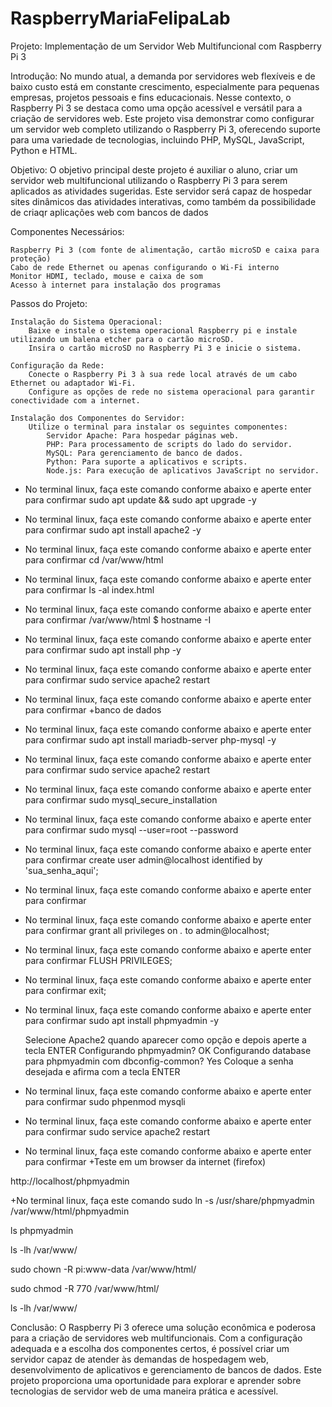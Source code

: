 # RaspberryMariaFelipaLab

Projeto: Implementação de um Servidor Web Multifuncional com Raspberry Pi 3

Introdução:
No mundo atual, a demanda por servidores web flexíveis e de baixo custo está em constante crescimento, especialmente para pequenas empresas, projetos pessoais e fins educacionais. Nesse contexto, o Raspberry Pi 3 se destaca como uma opção acessível e versátil para a criação de servidores web. Este projeto visa demonstrar como configurar um servidor web completo utilizando o Raspberry Pi 3, oferecendo suporte para uma variedade de tecnologias, incluindo PHP, MySQL, JavaScript, Python e HTML.

Objetivo:
O objetivo principal deste projeto é auxiliar o aluno, criar um servidor web multifuncional utilizando o Raspberry Pi 3 para serem aplicados as atividades sugeridas. Este servidor será capaz de hospedar sites dinâmicos das atividades interativas, como também da possibilidade de criaqr aplicações web com bancos de dados

Componentes Necessários:

    Raspberry Pi 3 (com fonte de alimentação, cartão microSD e caixa para proteção)
    Cabo de rede Ethernet ou apenas configurando o Wi-Fi interno
    Monitor HDMI, teclado, mouse e caixa de som
    Acesso à internet para instalação dos programas

Passos do Projeto:

    Instalação do Sistema Operacional:
        Baixe e instale o sistema operacional Raspberry pi e instale utilizando um balena etcher para o cartão microSD.
        Insira o cartão microSD no Raspberry Pi 3 e inicie o sistema.

    Configuração da Rede:
        Conecte o Raspberry Pi 3 à sua rede local através de um cabo Ethernet ou adaptador Wi-Fi.
        Configure as opções de rede no sistema operacional para garantir conectividade com a internet.

    Instalação dos Componentes do Servidor:
        Utilize o terminal para instalar os seguintes componentes:
            Servidor Apache: Para hospedar páginas web.
            PHP: Para processamento de scripts do lado do servidor.
            MySQL: Para gerenciamento de banco de dados.
            Python: Para suporte a aplicativos e scripts.
            Node.js: Para execução de aplicativos JavaScript no servidor.

+ No terminal linux, faça este comando conforme abaixo e aperte enter para confirmar
sudo apt update && sudo apt upgrade -y

+ No terminal linux, faça este comando conforme abaixo e aperte enter para confirmar
sudo apt install apache2 -y

+ No terminal linux, faça este comando conforme abaixo e aperte enter para confirmar
cd /var/www/html

+ No terminal linux, faça este comando conforme abaixo e aperte enter para confirmar
ls -al index.html

+ No terminal linux, faça este comando conforme abaixo e aperte enter para confirmar
/var/www/html $ hostname -I	

+ No terminal linux, faça este comando conforme abaixo e aperte enter para confirmar
sudo apt install php -y

+ No terminal linux, faça este comando conforme abaixo e aperte enter para confirmar
sudo service apache2 restart

+ No terminal linux, faça este comando conforme abaixo e aperte enter para confirmar
+banco de dados

+ No terminal linux, faça este comando conforme abaixo e aperte enter para confirmar
sudo apt install mariadb-server php-mysql -y

+ No terminal linux, faça este comando conforme abaixo e aperte enter para confirmar
sudo service apache2 restart

+ No terminal linux, faça este comando conforme abaixo e aperte enter para confirmar
sudo mysql_secure_installation

+ No terminal linux, faça este comando conforme abaixo e aperte enter para confirmar
sudo mysql --user=root --password

+ No terminal linux, faça este comando conforme abaixo e aperte enter para confirmar
create user admin@localhost identified by 'sua_senha_aqui';

+ No terminal linux, faça este comando conforme abaixo e aperte enter para confirmar

+ No terminal linux, faça este comando conforme abaixo e aperte enter para confirmar
grant all privileges on *.* to admin@localhost;

+ No terminal linux, faça este comando conforme abaixo e aperte enter para confirmar
FLUSH PRIVILEGES;
+ No terminal linux, faça este comando conforme abaixo e aperte enter para confirmar
exit;

+ No terminal linux, faça este comando conforme abaixo e aperte enter para confirmar
sudo apt install phpmyadmin -y

    Selecione Apache2 quando aparecer como opção e depois aperte a tecla ENTER
    Configurando phpmyadmin? OK
    Configurando database para phpmyadmin com dbconfig-common? Yes
    Coloque a senha desejada e afirma com a tecla ENTER


+ No terminal linux, faça este comando conforme abaixo e aperte enter para confirmar
sudo phpenmod mysqli

+ No terminal linux, faça este comando conforme abaixo e aperte enter para confirmar
sudo service apache2 restart

+ No terminal linux, faça este comando conforme abaixo e aperte enter para confirmar
+Teste em um browser da internet (firefox)

http://localhost/phpmyadmin


+No terminal linux, faça este comando
sudo ln -s /usr/share/phpmyadmin /var/www/html/phpmyadmin

ls
phpmyadmin


ls -lh /var/www/

sudo chown -R pi:www-data /var/www/html/

sudo chmod -R 770 /var/www/html/

ls -lh /var/www/

  

Conclusão:
O Raspberry Pi 3 oferece uma solução econômica e poderosa para a criação de servidores web multifuncionais. Com a configuração adequada e a escolha dos componentes certos, é possível criar um servidor capaz de atender às demandas de hospedagem web, desenvolvimento de aplicativos e gerenciamento de bancos de dados. Este projeto proporciona uma oportunidade para explorar e aprender sobre tecnologias de servidor web de uma maneira prática e acessível.

